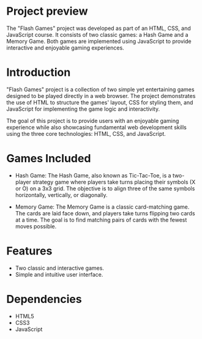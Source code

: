 # Project preview
The "Flash Games" project was developed as part of an HTML, CSS, and JavaScript course. It consists of two classic games: a Hash Game and a Memory Game. Both games are implemented using JavaScript to provide interactive and enjoyable gaming experiences.

# Introduction
"Flash Games" project is a collection of two simple yet entertaining games designed to be played directly in a web browser. The project demonstrates the use of HTML to structure the games' layout, CSS for styling them, and JavaScript for implementing the game logic and interactivity.

The goal of this project is to provide users with an enjoyable gaming experience while also showcasing fundamental web development skills using the three core technologies: HTML, CSS, and JavaScript.

# Games Included
- Hash Game:
The Hash Game, also known as Tic-Tac-Toe, is a two-player strategy game where players take turns placing their symbols (X or O) on a 3x3 grid. The objective is to align three of the same symbols horizontally, vertically, or diagonally.

- Memory Game:
The Memory Game is a classic card-matching game. The cards are laid face down, and players take turns flipping two cards at a time. The goal is to find matching pairs of cards with the fewest moves possible.

# Features
- Two classic and interactive games.
- Simple and intuitive user interface.

# Dependencies
- HTML5
- CSS3
- JavaScript



